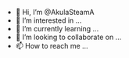 - 👋 Hi, I’m @AkulaSteamA
- 👀 I’m interested in ...
- 🌱 I’m currently learning ...
- 💞️ I’m looking to collaborate on ...
- 📫 How to reach me ...

<!---
AkulaSteamA/AkulaSteamA is a ✨ special ✨ repository because its `README.md` (this file) appears on your GitHub profile.
You can click the Preview link to take a look at your changes.
--->
